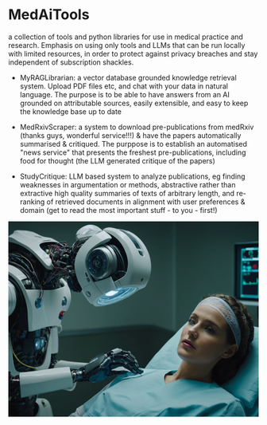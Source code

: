 # MedAiTools
a collection of tools and python libraries for use in medical practice and research. Emphasis on using only tools and LLMs that can be run locally with limited resources, in order to protect against privacy breaches and stay independent of subscription shackles.

- MyRAGLibrarian: a vector database grounded knowledge retrieval system. Upload PDF files etc, and chat with your data in natural language.
  The purpose is to be able to have answers from an AI grounded on attributable sources, easily extensible, and easy to keep the knowledge base up to date
  
- MedRxivScraper: a system to download pre-publications from medRxiv (thanks guys, wonderful service!!!) & have the papers automatically summarised & critiqued.
  The purppose is to establish an automatised "news service" that presents the freshest pre-publications, including food for thought (the LLM generated critique of the papers)

- StudyCritique: LLM based system to analyze publications, eg finding weaknesses in argumentation or methods, abstractive rather than extractive high quality summaries of texts of arbitrary length, and re-ranking of retrieved documents in alignment with user preferences & domain (get to read the most important stuff - to you - first!)


![Image of a robotic health professional tending to a patient](https://github.com/hherb/MedAiTools/blob/main/Robodoc2%20copy.png?raw=true)


  
